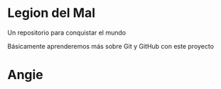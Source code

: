 # Legion del Mal
Un repositorio para conquistar el mundo

Básicamente aprenderemos más sobre Git y GitHub con este proyecto

# Angie 

